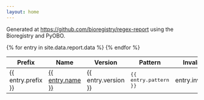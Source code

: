 ```yaml
---
layout: home
---
```

Generated at https://github.com/bioregistry/regex-report using the Bioregistry and PyOBO.

<table>
<thead>
<tr>
    <th>Prefix</th>
    <th>Name</th>
    <th>Version</th>
    <th>Pattern</th>
    <th>Invalid</th>
    <th>Total</th>
    <th>Percent</th>
</tr>
</thead>
<tbody>
{% for entry in site.data.report.data %}
    <tr>
        <td>{{ entry.prefix }}</td>
        <td><a href="https://bioregistry.io/{{ entry.prefix }}">{{ entry.name }}</a></td>
        <td>{{ entry.version }}</td>
        <td><kbd>{{ entry.pattern }}</kbd></td>
        <td align="right">{{ entry.invalid }}</td>
        <td align="right">{{ entry.total }}</td>
        <td align="right">{{ entry.invalid_percent }}%</td>
    </tr>
{% endfor %}
</tbody>
</table>
